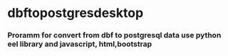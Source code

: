 # dbftopostgresdesktop
### Proramm for convert from dbf to postgresql data use python eel library and javascript, html,bootstrap
